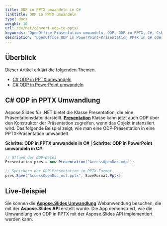 ```yaml
---
title: ODP in PPTX umwandeln in C#
linktitle: ODP in PPTX umwandeln
type: docs
weight: 10
url: /de/net/convert-odp-to-pptx/
keywords: "OpenOffice-Präsentation umwandeln, ODP, ODP in PPTX, C#, Csharp, .NET"
description: "OpenOffice ODP in PowerPoint-Präsentation PPTX in C# oder .NET umwandeln"
---
```


## Überblick

Dieser Artikel erklärt die folgenden Themen.

- [C# ODP in PPTX umwandeln](#csharp-odp-to-pptx)
- [C# ODP in PowerPoint umwandeln](#csharp-odp-to-powerpoint)

## C# ODP in PPTX Umwandlung

Aspose.Slides für .NET bietet die Klasse Presentation, die eine Präsentationsdatei darstellt. [**Presentation**](https://reference.aspose.com/slides/net/aspose.slides/presentation) Klasse kann jetzt auch ODP über den Konstruktor der Präsentation zugreifen, wenn das Objekt instanziiert wird. Das folgende Beispiel zeigt, wie man eine ODP-Präsentation in eine PPTX-Präsentation umwandelt.

<a name="csharp-odp-to-pptx" id="csharp-odp-to-pptx"><strong>Schritte: ODP in PPTX umwandeln in C#</strong></a> |
<a name="csharp-odp-to-powerpoint" id="csharp-odp-to-powerpoint"><strong>Schritte: ODP in PowerPoint umwandeln in C#</strong></a>

```c#
// Öffnen der ODP-Datei
Presentation pres = new Presentation("AccessOpenDoc.odp");

// Speichern der ODP-Präsentation im PPTX-Format
pres.Save("AccessOpenDoc_out.pptx", SaveFormat.Pptx);
```

## **Live-Beispiel**
Sie können die [**Aspose.Slides Umwandlung**](https://products.aspose.app/slides/conversion/) Webanwendung besuchen, die mit der **Aspose.Slides API** erstellt wurde. Die App demonstriert, wie die Umwandlung von ODP in PPTX mit der Aspose.Slides API implementiert werden kann.